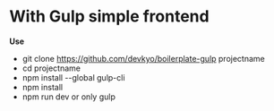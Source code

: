 # With Gulp simple frontend

**Use**
* git clone https://github.com/devkyo/boilerplate-gulp  projectname
* cd projectname
* npm install --global gulp-cli
* npm install
* npm run dev or only gulp

